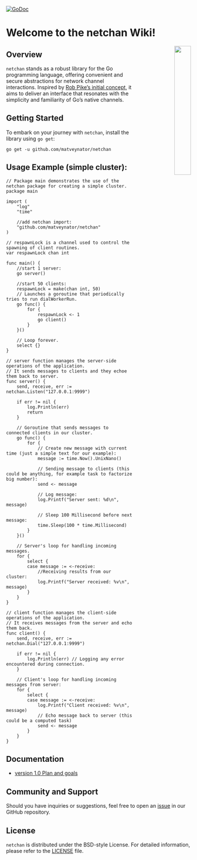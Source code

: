 [![GoDoc](https://godoc.org/github.com/matveynator/netchan?status.svg)](https://godoc.org/github.com/matveynator/netchan?flush=1)

# Welcome to the netchan Wiki!

<p align="right">
<img align="right" property="og:image" src="https://repository-images.githubusercontent.com/710838463/86ad7361-2608-4a70-9197-e66883eb9914" width="30%">
</p>


## Overview
`netchan` stands as a robust library for the Go programming language, offering convenient and secure abstractions for network channel interactions. Inspired by [Rob Pike’s initial concept](https://github.com/matveynator/netchan-old), it aims to deliver an interface that resonates with the simplicity and familiarity of Go’s native channels.

## Getting Started
To embark on your journey with `netchan`, install the library using `go get`:

`go get -u github.com/matveynator/netchan`

## Usage Example (simple cluster):

```
// Package main demonstrates the use of the netchan package for creating a simple cluster.
package main

import (
	"log"
	"time"

	//add netchan import:
	"github.com/matveynator/netchan"
)

// respawnLock is a channel used to control the spawning of client routines.
var respawnLock chan int

func main() {
	//start 1 server:
	go server()

	//start 50 clients:
	respawnLock = make(chan int, 50)
	// Launches a goroutine that periodically tries to run dialWorkerRun.
	go func() {
		for {
			respawnLock <- 1
			go client()
		}
	}()

	// Loop forever.
	select {}
}

// server function manages the server-side operations of the application.
// It sends messages to clients and they echoe them back to server.
func server() {
	send, receive, err := netchan.Listen("127.0.0.1:9999")

	if err != nil {
		log.Println(err) 
		return
	}

	// Goroutine that sends messages to connected clients in our cluster.
	go func() {
		for {
			// Create new message with current time (just a simple text for our example):
			message := time.Now().UnixNano()

			// Sending message to clients (this could be anything, for example task to factorize big number):
			send <- message

			// Log message:
			log.Printf("Server sent: %d\n", message)

			// Sleep 100 Millisecond before next message:
			time.Sleep(100 * time.Millisecond)
		}
	}()

	// Server's loop for handling incoming messages.
	for {
		select {
		case message := <-receive:
			//Receiving results from our cluster:
			log.Printf("Server received: %v\n", message)
		}
	}
}

// client function manages the client-side operations of the application.
// It receives messages from the server and echo them back.
func client() {
	send, receive, err := netchan.Dial("127.0.0.1:9999")

	if err != nil {
		log.Println(err) // Logging any error encountered during connection.
	}

	// Client's loop for handling incoming messages from server:
	for {
		select {
		case message := <-receive:
			log.Printf("Client received: %v\n", message)
			// Echo message back to server (this could be a computed task)
			send <- message
		}
	}
}
```

## Documentation
- [version 1.0 Plan and goals](wiki/v1-plan.md)

## Community and Support
  Should you have inquiries or suggestions, feel free to open an [issue](https://github.com/matveynator/netchan/issues) in our GitHub repository.

## License
  `netchan` is distributed under the BSD-style License. For detailed information, please refer to the [LICENSE](https://github.com/matveynator/netchan/blob/master/LICENSE) file.

